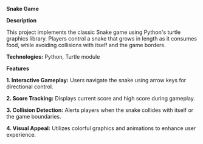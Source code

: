 **Snake Game**

**Description**

This project implements the classic Snake game using Python's turtle graphics library. Players control a snake that grows in length as it consumes food, while avoiding collisions with itself and the game borders.

**Technologies:** Python, Turtle module

**Features**

**1. Interactive Gameplay:** Users navigate the snake using arrow keys for directional control.

**2. Score Tracking:** Displays current score and high score during gameplay.

**3. Collision Detection:** Alerts players when the snake collides with itself or the game boundaries.

**4. Visual Appeal:** Utilizes colorful graphics and animations to enhance user experience.

